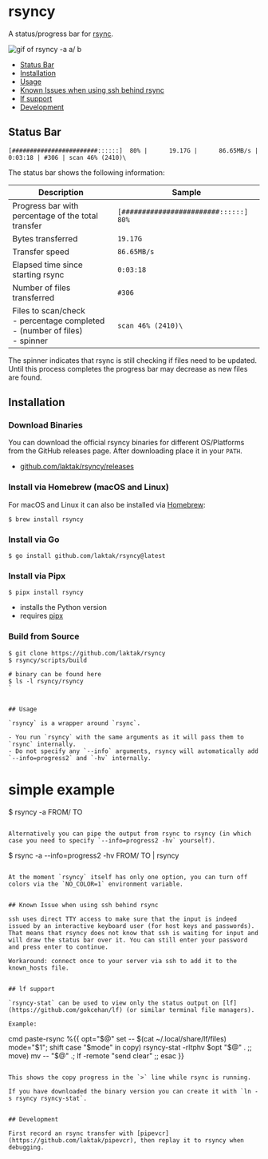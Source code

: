 
# rsyncy

A status/progress bar for [rsync](https://github.com/WayneD/rsync).

![gif of rsyncy -a a/ b](https://raw.githubusercontent.com/laktak/rsyncy/readme/readme/demo-y.gif "rsyncy -a a/ b")


- [Status Bar](#status-bar)
- [Installation](#installation)
- [Usage](#usage)
- [Known Issues when using ssh behind rsync](#known-issues-when-using-ssh-behind-rsync)
- [lf support](#lf-support)
- [Development](#development)


## Status Bar

```
[########################::::::]  80% |      19.17G |      86.65MB/s | 0:03:18 | #306 | scan 46% (2410)\
```

The status bar shows the following information:

Description | Sample
--- | ---
Progress bar with percentage of the total transfer | `[########################::::::]  80%`
Bytes transferred | `19.17G`
Transfer speed | `86.65MB/s`
Elapsed time since starting rsync | `0:03:18`
Number of files transferred | `#306`
Files to scan/check<br>- percentage completed<br>- (number of files)<br>- spinner | `scan 46% (2410)\`

The spinner indicates that rsync is still checking if files need to be updated. Until this process completes the progress bar may decrease as new files are found.


## Installation

### Download Binaries

You can download the official rsyncy binaries for different OS/Platforms from the GitHub releases page. After downloading place it in your `PATH`.

- [github.com/laktak/rsyncy/releases](https://github.com/laktak/rsyncy/releases)

### Install via Homebrew (macOS and Linux)

For macOS and Linux it can also be installed via [Homebrew](https://formulae.brew.sh/formula/rsyncy):

```shell
$ brew install rsyncy
```

### Install via Go

```shell
$ go install github.com/laktak/rsyncy@latest
```

### Install via Pipx

```shell
$ pipx install rsyncy
```

- installs the Python version
- requires [pipx](https://pipx.pypa.io/latest/installation/)

### Build from Source

```shell
$ git clone https://github.com/laktak/rsyncy
$ rsyncy/scripts/build

# binary can be found here
$ ls -l rsyncy/rsyncy
`


## Usage

`rsyncy` is a wrapper around `rsync`.

- You run `rsyncy` with the same arguments as it will pass them to `rsync` internally.
- Do not specify any `--info` arguments, rsyncy will automatically add `--info=progress2` and `-hv` internally.

```
# simple example
$ rsyncy -a FROM/ TO
```

Alternatively you can pipe the output from rsync to rsyncy (in which case you need to specify `--info=progress2 -hv` yourself).

```
$ rsync -a --info=progress2 -hv FROM/ TO | rsyncy
```

At the moment `rsyncy` itself has only one option, you can turn off colors via the `NO_COLOR=1` environment variable.


## Known Issue when using ssh behind rsync

ssh uses direct TTY access to make sure that the input is indeed issued by an interactive keyboard user (for host keys and passwords). That means that rsyncy does not know that ssh is waiting for input and will draw the status bar over it. You can still enter your password and press enter to continue.

Workaround: connect once to your server via ssh to add it to the known_hosts file.


## lf support

`rsyncy-stat` can be used to view only the status output on [lf](https://github.com/gokcehan/lf) (or similar terminal file managers).

Example:

```
cmd paste-rsync %{{
    opt="$@"
    set -- $(cat ~/.local/share/lf/files)
    mode="$1"; shift
    case "$mode" in
        copy) rsyncy-stat -rltphv $opt "$@" . ;;
        move) mv -- "$@" .; lf -remote "send clear" ;;
    esac
}}
```

This shows the copy progress in the `>` line while rsync is running.

If you have downloaded the binary version you can create it with `ln -s rsyncy rsyncy-stat`.


## Development

First record an rsync transfer with [pipevcr](https://github.com/laktak/pipevcr), then replay it to rsyncy when debugging.

